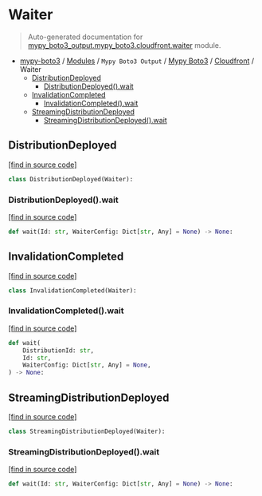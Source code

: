 # Waiter

> Auto-generated documentation for [mypy_boto3_output.mypy_boto3.cloudfront.waiter](https://github.com/vemel/mypy_boto3/blob/master/mypy_boto3_output/mypy_boto3/cloudfront/waiter.py) module.

- [mypy-boto3](../../../README.md#mypy_boto3) / [Modules](../../../MODULES.md#mypy-boto3-modules) / `Mypy Boto3 Output` / [Mypy Boto3](../index.md#mypy-boto3) / [Cloudfront](index.md#cloudfront) / Waiter
    - [DistributionDeployed](#distributiondeployed)
        - [DistributionDeployed().wait](#distributiondeployedwait)
    - [InvalidationCompleted](#invalidationcompleted)
        - [InvalidationCompleted().wait](#invalidationcompletedwait)
    - [StreamingDistributionDeployed](#streamingdistributiondeployed)
        - [StreamingDistributionDeployed().wait](#streamingdistributiondeployedwait)

## DistributionDeployed

[[find in source code]](https://github.com/vemel/mypy_boto3/blob/master/mypy_boto3_output/mypy_boto3/cloudfront/waiter.py#L9)

```python
class DistributionDeployed(Waiter):
```

### DistributionDeployed().wait

[[find in source code]](https://github.com/vemel/mypy_boto3/blob/master/mypy_boto3_output/mypy_boto3/cloudfront/waiter.py#L12)

```python
def wait(Id: str, WaiterConfig: Dict[str, Any] = None) -> None:
```

## InvalidationCompleted

[[find in source code]](https://github.com/vemel/mypy_boto3/blob/master/mypy_boto3_output/mypy_boto3/cloudfront/waiter.py#L16)

```python
class InvalidationCompleted(Waiter):
```

### InvalidationCompleted().wait

[[find in source code]](https://github.com/vemel/mypy_boto3/blob/master/mypy_boto3_output/mypy_boto3/cloudfront/waiter.py#L19)

```python
def wait(
    DistributionId: str,
    Id: str,
    WaiterConfig: Dict[str, Any] = None,
) -> None:
```

## StreamingDistributionDeployed

[[find in source code]](https://github.com/vemel/mypy_boto3/blob/master/mypy_boto3_output/mypy_boto3/cloudfront/waiter.py#L25)

```python
class StreamingDistributionDeployed(Waiter):
```

### StreamingDistributionDeployed().wait

[[find in source code]](https://github.com/vemel/mypy_boto3/blob/master/mypy_boto3_output/mypy_boto3/cloudfront/waiter.py#L28)

```python
def wait(Id: str, WaiterConfig: Dict[str, Any] = None) -> None:
```
